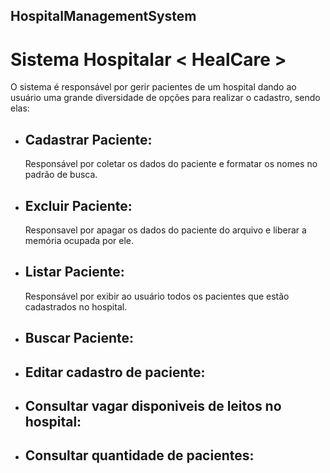 ## HospitalManagementSystem
# Sistema Hospitalar < HealCare >

O sistema é responsável por gerir pacientes de um hospital dando ao usuário uma grande diversidade de opções para realizar o cadastro, sendo elas:

- ## Cadastrar Paciente:
  Responsável por coletar os dados do paciente e formatar os nomes no padrão de busca.
  
- ## Excluir Paciente:
  Responsavel por apagar os dados do paciente do arquivo e liberar a memória ocupada por ele.
  
- ## Listar Paciente:
  Responsável por exibir ao usuário todos os pacientes que estão cadastrados no hospital.
  
- ## Buscar Paciente:

- ## Editar cadastro de paciente:

- ## Consultar vagar disponiveis de leitos no hospital:

- ## Consultar quantidade de pacientes:
